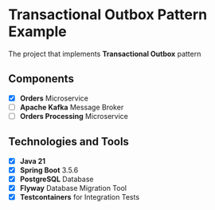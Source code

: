 # Transactional Outbox Pattern Example

The project that implements **Transactional Outbox** pattern

## Components
- [x] **Orders** Microservice
- [ ] **Apache Kafka** Message Broker
- [ ] **Orders Processing** Microservice

## Technologies and Tools
- [x] **Java 21**
- [x] **Spring Boot** 3.5.6
- [x] **PostgreSQL** Database
- [x] **Flyway** Database Migration Tool
- [x] **Testcontainers** for Integration Tests